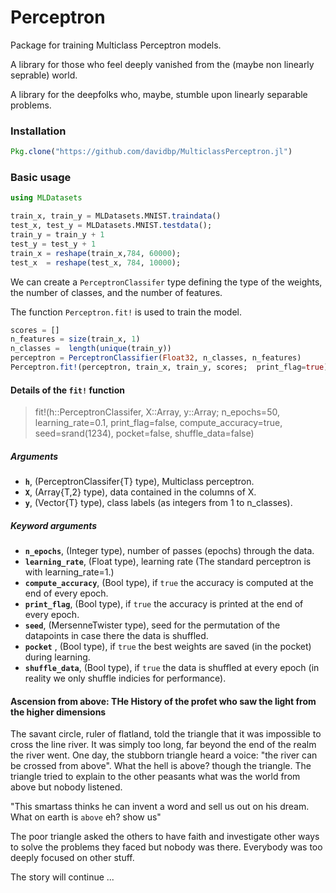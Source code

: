 # Perceptron

Package for training Multiclass Perceptron models.

A library for those who feel deeply vanished from the (maybe non linearly seprable) world. 

A library for the deepfolks who, maybe, stumble upon linearly separable problems.

### Installation
```julia
Pkg.clone("https://github.com/davidbp/MulticlassPerceptron.jl")
```

### Basic usage
```julia
using MLDatasets

train_x, train_y = MLDatasets.MNIST.traindata()
test_x, test_y = MLDatasets.MNIST.testdata();
train_y = train_y + 1
test_y = test_y + 1
train_x = reshape(train_x,784, 60000);
test_x  = reshape(test_x, 784, 10000);
```

We can create a `PerceptronClassifer` type defining the type of the weights, the number of classes,
and the number of features.

The function `Perceptron.fit!` is used to train the model.

```julia
scores = []
n_features = size(train_x, 1)
n_classes =  length(unique(train_y))
perceptron = PerceptronClassifier(Float32, n_classes, n_features)
Perceptron.fit!(perceptron, train_x, train_y, scores;  print_flag=true)
```

#### Details of the `fit!` function

>    fit!(h::PerceptronClassifer,
>         X::Array,
>         y::Array;
>         n_epochs=50,
>         learning_rate=0.1,
>         print_flag=false,
>         compute_accuracy=true,
>         seed=srand(1234),
>         pocket=false,
>         shuffle_data=false)

##### Arguments

- **`h`**, (PerceptronClassifer{T} type), Multiclass perceptron.
- **`X`**, (Array{T,2} type), data contained in the columns of X.
- **`y`**, (Vector{T} type), class labels (as integers from 1 to n_classes).

##### Keyword arguments

- **`n_epochs`**, (Integer type), number of passes (epochs) through the data.
- **`learning_rate`**, (Float type), learning rate (The standard perceptron is with learning_rate=1.)
- **`compute_accuracy`**, (Bool type), if `true` the accuracy is computed at the end of every epoch.
- **`print_flag`**, (Bool type), if `true` the accuracy is printed at the end of every epoch.
- **`seed`**, (MersenneTwister type), seed for the permutation of the datapoints in case there the data is shuffled.
- **`pocket`** , (Bool type), if `true` the best weights are saved (in the pocket) during learning.
- **`shuffle_data`**, (Bool type),  if `true` the data is shuffled at every epoch (in reality we only shuffle indicies for performance).



#### Ascension from above: THe History of the profet who saw the light from the higher dimensions

The savant circle, ruler of flatland, told the triangle that it was impossible to cross the line river.
It was simply too long, far beyond the end of the realm the river went. One day, the stubborn triangle heard a voice: "the river can be crossed from above". What the hell is above? though the triangle.  The triangle tried to explain to the other peasants what was the world from above but nobody listened. 

"This smartass thinks he can invent a word and sell us out on his dream. What on earth is `above` eh? show us"

The poor triangle asked the others to have faith and investigate other ways to solve the problems they faced but nobody was there. Everybody was too deeply focused on other stuff.


The story will continue ...




